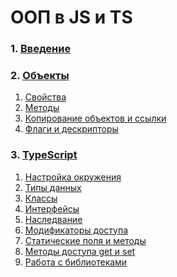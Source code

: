 # ООП в JS и TS

### 1. [Введение](./1-Введение.md)
### 2. [Объекты](./2-Объекты.md)
   1. [Свойства](./21-Свойства.md)
   2. [Методы](./22-Методы.md)
   3. [Копирование объектов и ссылки](./23-Копирование_объектов.md)
   4. [Флаги и дескрипторы](./24-Флаги_и_дескрипторы.md)
### 3. [TypeScript](./3-TypeScript.md)
   1. [Настройка окружения](./31-Настройка_окружения.md)
   2. [Типы данных](./32-Типы_данных.md)
   3. [Классы](./33-Классы.md)
   4. [Интерфейсы]()
   5. [Наследвание]()
   6. [Модификаторы доступа]()
   7. [Статические поля и методы]()
   8. [Методы доступа get и set]()
   9. [Работа с библиотеками]()
   